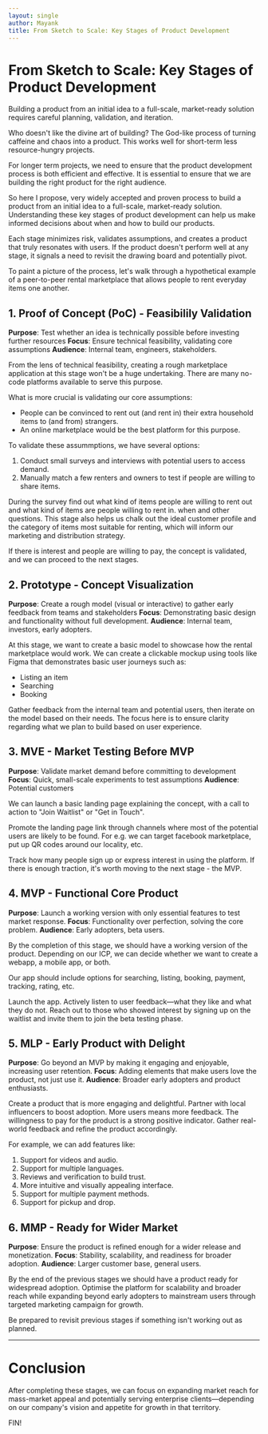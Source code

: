 ```yaml
---
layout: single
author: Mayank
title: From Sketch to Scale: Key Stages of Product Development
---
```


# From Sketch to Scale: Key Stages of Product Development

Building a product from an initial idea to a full-scale, market-ready solution requires careful planning, validation, and iteration.

Who doesn't like the divine art of building? The God-like process of turning caffeine and chaos into a product.
This works well for short-term less resource-hungry projects. 

For longer term projects, we need to ensure that the product development process is both efficient and effective.
It is essential to ensure that we are building the right product for the right audience.

So here I propose, very widely accepted and proven process to build a product from an initial idea to a full-scale, market-ready solution.
Understanding these key stages of product development can help us make informed decisions about when and how to build our products. 

Each stage minimizes risk, validates assumptions, and creates a product that truly resonates with users.
If the product doesn't perform well at any stage, it signals a need to revisit the drawing board and potentially pivot.

To paint a picture of the process, let's walk through a hypothetical example of a peer-to-peer rental marketplace that allows people to rent everyday items one another.


## 1. Proof of Concept (PoC) - Feasibilily Validation
**Purpose**: Test whether an idea is technically possible before investing further resources
**Focus**: Ensure technical feasibility, validating core assumptions
**Audience**: Internal team, engineers, stakeholders.


From the lens of technical feasibility, creating a rough marketplace application at this stage won't be a huge undertaking.
There are many no-code platforms available to serve this purpose.

What is more crucial is validating our core assumptions:

- People can be convinced to rent out (and rent in) their extra household items to (and from) strangers.
- An online marketplace would be the best platform for this purpose.

To validate these assummptions, we have several options:
1. Conduct small surveys and interviews with potential users to access demand. 
2. Manually match a few renters and owners to test if people are willing to share items. 

During the survey find out what kind of items people are willing to rent out and what kind of items are people willing to rent in. when and other questions.
This stage also helps us chalk out the ideal customer profile and the category of items most suitable for renting, which will inform our marketing and distribution strategy.

If there is interest and people are willing to pay, the concept is validated, and we can proceed to the next stages.

## 2. Prototype - Concept Visualization
**Purpose**: Create a rough model (visual or interactive) to gather early feedback from teams and stakeholders
**Focus**: Demonstrating basic design and functionality without full development.
**Audience**: Internal team, investors, early adopters.

At this stage, we want to create a basic model to showcase how the rental marketplace would work.
We can create a clickable mockup using tools like Figma that demonstrates basic user journeys such as:
- Listing an item
- Searching
- Booking

Gather feedback from the internal team and potential users, then iterate on the model based on their needs.
The focus here is to ensure clarity regarding what we plan to build based on user experience.

## 3. MVE - Market Testing Before MVP
**Purpose**: Validate market demand before committing to development
**Focus**: Quick, small-scale experiments to test assumptions
**Audience**: Potential customers

We can launch a basic landing page explaining the concept, with a call to action to "Join Waitlist" or "Get in Touch".

Promote the landing page link through channels where most of the potential users are likely to be found.
For e.g. we can target facebook marketplace, put up QR codes around our locality, etc.

Track how many people sign up or express interest in using the platform. 
If there is enough traction, it's worth moving to the next stage - the MVP.

## 4. MVP - Functional Core Product
**Purpose**: Launch a working version with only essential features to test market response.
**Focus**: Functionality over perfection, solving the core problem.
**Audience**: Early adopters, beta users.


By the completion of this stage, we should have a working version of the product. 
Depending on our ICP, we can decide whether we want to create a webapp, a mobile app, or both.

Our app should include options for searching, listing, booking, payment, tracking, rating, etc.

Launch the app.
Actively listen to user feedback—what they like and what they do not.
Reach out to those who showed interest by signing up on the waitlist and invite them to join the beta testing phase.

## 5. MLP - Early Product with Delight
**Purpose**: Go beyond an MVP by making it engaging and enjoyable, increasing user retention.
**Focus**: Adding elements that make users love the product, not just use it.
**Audience**: Broader early adopters and product enthusiasts.

Create a product that is more engaging and delightful.
Partner with local influencers to boost adoption. More users means more feedback.
The willingness to pay for the product is a strong positive indicator.
Gather real-world feedback and refine the product accordingly. 

For example, we can add features like:
1. Support for videos and audio.
2. Support for multiple languages.
3. Reviews and verification to build trust.
4. More intuitive and visually appealing interface.
5. Support for multiple payment methods.
6. Support for pickup and drop. 

## 6. MMP - Ready for Wider Market
**Purpose**: Ensure the product is refined enough for a wider release and monetization.
**Focus**: Stability, scalability, and readiness for broader adoption.
**Audience**: Larger customer base, general users.

By the end of the previous stages we should have a product ready for widespread adoption.
Optimise the platform for scalability and broader reach while expanding beyond early adopters to mainstream users through targeted marketing campaign for growth.

Be prepared to revisit previous stages if something isn't working out as planned.

--- 

# Conclusion

After completing these stages, we can focus on expanding market reach for mass-market appeal and potentially serving enterprise clients—depending on our company's vision and appetite for growth in that territory.

FIN!
